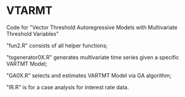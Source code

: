 # VTARMT
Code for "Vector Threshold Autoregressive Models with Multivariate Threshold Variables"


"fun2.R" consists of all helper functions;


"tsgenerator0X.R" generates multivariate time series given a specific VARTMT Model; 


"GA0X.R" selects and estimates VARTMT Model via GA algorithm;



"IR.R" is for a case analysis for interest rate data.
